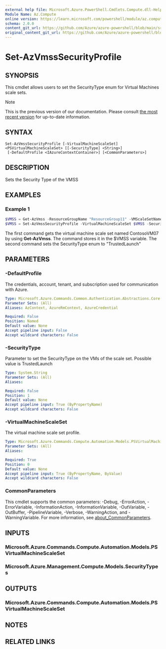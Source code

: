 ```yaml
---
external help file: Microsoft.Azure.PowerShell.Cmdlets.Compute.dll-Help.xml
Module Name: Az.Compute
online version: https://learn.microsoft.com/powershell/module/az.compute/set-azvmsssecurityprofile
schema: 2.0.0
content_git_url: https://github.com/Azure/azure-powershell/blob/main/src/Compute/Compute/help/Set-AzVmssSecurityProfile.md
original_content_git_url: https://github.com/Azure/azure-powershell/blob/main/src/Compute/Compute/help/Set-AzVmssSecurityProfile.md
---
```


# Set-AzVmssSecurityProfile

## SYNOPSIS
This cmdlet allows users to set the SecurityType enum for Virtual Machines scale sets.

> [!NOTE]
>This is the previous version of our documentation. Please consult [the most recent version](/powershell/module/az.compute/set-azvmsssecurityprofile) for up-to-date information.

## SYNTAX

```
Set-AzVmssSecurityProfile [-VirtualMachineScaleSet] <PSVirtualMachineScaleSet> [[-SecurityType] <String>]
 [-DefaultProfile <IAzureContextContainer>] [<CommonParameters>]
```

## DESCRIPTION
Sets the Security Type of the VMSS

## EXAMPLES

### Example 1
```powershell
$VMSS = Get-AzVmss -ResourceGroupName "ResourceGroup11" -VMScaleSetName "ContosoVM07"
$VMSS = Set-AzVmssSecurityProfile -VirtualMachineScaleSet $VMSS -SecurityType "TrustedLaunch"
```

The first command gets the virtual machine scale set named ContosoVM07 by using **Get-AzVmss**.
The command stores it in the $VMSS variable.
The second command sets the SecurityType enum to "TrustedLaunch"

## PARAMETERS

### -DefaultProfile
The credentials, account, tenant, and subscription used for communication with Azure.

```yaml
Type: Microsoft.Azure.Commands.Common.Authentication.Abstractions.Core.IAzureContextContainer
Parameter Sets: (All)
Aliases: AzContext, AzureRmContext, AzureCredential

Required: False
Position: Named
Default value: None
Accept pipeline input: False
Accept wildcard characters: False
```

### -SecurityType
Parameter to set the SecurityType on the VMs of the scale set. Possible value is TrustedLaunch

```yaml
Type: System.String
Parameter Sets: (All)
Aliases:

Required: False
Position: 1
Default value: None
Accept pipeline input: True (ByPropertyName)
Accept wildcard characters: False
```

### -VirtualMachineScaleSet
The virtual machine scale set profile.

```yaml
Type: Microsoft.Azure.Commands.Compute.Automation.Models.PSVirtualMachineScaleSet
Parameter Sets: (All)
Aliases:

Required: True
Position: 0
Default value: None
Accept pipeline input: True (ByPropertyName, ByValue)
Accept wildcard characters: False
```

### CommonParameters
This cmdlet supports the common parameters: -Debug, -ErrorAction, -ErrorVariable, -InformationAction, -InformationVariable, -OutVariable, -OutBuffer, -PipelineVariable, -Verbose, -WarningAction, and -WarningVariable. For more information, see [about_CommonParameters](http://go.microsoft.com/fwlink/?LinkID=113216).

## INPUTS

### Microsoft.Azure.Commands.Compute.Automation.Models.PSVirtualMachineScaleSet

### Microsoft.Azure.Management.Compute.Models.SecurityTypes

## OUTPUTS

### Microsoft.Azure.Commands.Compute.Automation.Models.PSVirtualMachineScaleSet

## NOTES

## RELATED LINKS
